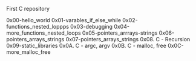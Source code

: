 First C repository

0x00-hello_world
0x01-varables_if_else_while
0x02-functions_nested_loppps
0x03-debugging
0x04-more_functions_nested_loops
0x05-pointers_arrrays-strings
0x06-pointers_arrays_strings
0x07-pointers_arrays_strings
0x08. C - Recursion
0x09-static_libraries
0x0A. C - argc, argv
0x0B. C - malloc, free
0x0C-more_malloc_free
